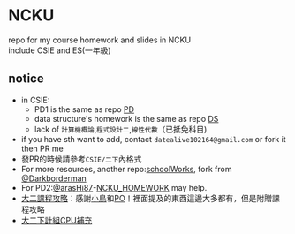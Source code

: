 # NCKU  
repo for my course homework and slides in NCKU  
include CSIE and ES(一年級)  
## notice  
- in CSIE:  
  - PD1 is the same as repo [PD](https://github.com/auyu0408/PD)
  - data structure's homework is the same as repo [DS](https://github.com/auyu0408/DS)  
  - lack of `計算機概論`,`程式設計二`,`線性代數`（已抵免科目)  
- if you have sth want to add, contact `datealive102164@gmail.com` or fork it then PR me  
- 發PR的時候請參考`CSIE/二下`內格式  
- For more resources, another repo:[schoolWorks](https://github.com/auyu0408/schoolWorks), fork from [@Darkborderman](https://github.com/Darkborderman)  
- For PD2:[@arasHi87](https://github.com/arasHi87)-[NCKU_HOMEWORK](https://github.com/arasHi87/NCKU_HOMEWORK) may help.  
- [大二課程攻略](https://hackmd.io/@yenpo/H1uenBppu)：感謝[小鳥](https://hackmd.io/@RaOJuZDORuaragGII0HY5g)和[PO](https://hackmd.io/@yenpo)！裡面提及的東西這邊大多都有，但是附贈課程攻略
- [大二下計組CPU補充](https://hackmd.io/@auyu0408/BJIluVzO_)
